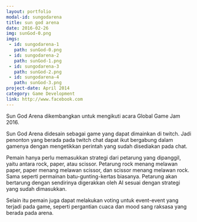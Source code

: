 ```yaml
---
layout: portfolio
modal-id: sungodarena
title: sun god arena
date: 2016-02-26
img: sunGod-0.png
imgs:
 - id: sungodarena-1
   path: sunGod-0.png
 - id: sungodarena-2
   path: sunGod-1.png
 - id: sungodarena-3
   path: sunGod-2.png
 - id: sungodarena-4
   path: sunGod-3.png
project-date: April 2014
category: Game Development
link: http://www.facebook.com
---
```

Sun God Arena dikembangkan untuk mengikuti acara Global Game Jam 2016.

Sun God Arena didesain sebagai game yang dapat dimainkan di twitch. Jadi penonton yang berada pada twitch chat dapat ikut bergabung dalam gamenya dengan mengetikkan perintah yang sudah disediakan pada chat.

Pemain hanya perlu memasukkan strategi dari petarung yang dipanggil, yaitu antara rock, paper, atau scissor. Petarung rock menang melawan paper, paper menang melawan scissor, dan scissor menang melawan rock. Sama seperti permainan batu-gunting-kertas biasanya. Petarung akan bertarung dengan sendirinya digerakkan oleh AI sesuai dengan strategi yang sudah dimasukkan.

Selain itu pemain juga dapat melakukan voting untuk event-event yang terjadi pada game, seperti pergantian cuaca dan mood sang raksasa yang berada pada arena.